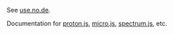 See <a href="http://use.no.de/">use.no.de</a>.

Documentation for <a href="http://github.com/tomyan/proton.js">proton.js</a>, <a href="http://github.com/tomyan/micro.js">micro.js</a>, <a href="http://github.com/tomyan/spectrum.js">spectrum.js</a>, etc.
